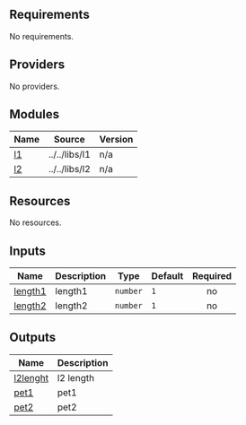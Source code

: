 <!-- BEGIN_TF_DOCS -->
## Requirements

No requirements.

## Providers

No providers.

## Modules

| Name | Source | Version |
|------|--------|---------|
| <a name="module_l1"></a> [l1](#module\_l1) | ../../libs/l1 | n/a |
| <a name="module_l2"></a> [l2](#module\_l2) | ../../libs/l2 | n/a |

## Resources

No resources.

## Inputs

| Name | Description | Type | Default | Required |
|------|-------------|------|---------|:--------:|
| <a name="input_length1"></a> [length1](#input\_length1) | length1 | `number` | `1` | no |
| <a name="input_length2"></a> [length2](#input\_length2) | length2 | `number` | `1` | no |

## Outputs

| Name | Description |
|------|-------------|
| <a name="output_l2lenght"></a> [l2lenght](#output\_l2lenght) | l2 length |
| <a name="output_pet1"></a> [pet1](#output\_pet1) | pet1 |
| <a name="output_pet2"></a> [pet2](#output\_pet2) | pet2 |
<!-- END_TF_DOCS -->